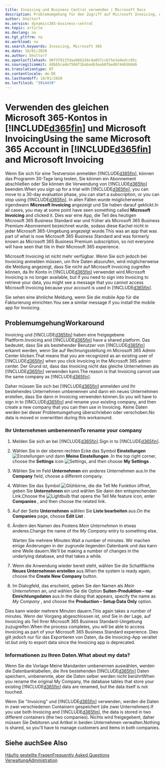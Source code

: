 ```yaml
---
title: Invoicing und Business Central verwenden | Microsoft Docs
description: Problemumgehung für den Zugriff auf Microsoft Invoicing, wenn Sie sich für Dynamics 365 Business Central registriert haben.
author: bholtorf
ms.service: dynamics365-business-central
ms.topic: article
ms.devlang: na
ms.tgt_pltfrm: na
ms.workload: na
ms.search.keywords: Invoicing, Microsoft 365
ms.date: 10/01/2020
ms.author: bholtorf
ms.openlocfilehash: 90f5f913fdaa96b2d4c4a057cc675e3a9edcc95c
ms.sourcegitcommit: ddbb5cede750df1baba4b3eab8fbed6744b5b9d6
ms.translationtype: HT
ms.contentlocale: de-DE
ms.lasthandoff: 10/01/2020
ms.locfileid: "3914439"
---
```

# <a name="using-the-same-microsoft-365-account-in-d365fin-and-microsoft-invoicing"></a><span data-ttu-id="2c614-103">Verwenden des gleichen Microsoft 365-Kontos in [!INCLUDE[d365fin](includes/d365fin_long_md.md)] und Microsoft Invoicing</span><span class="sxs-lookup"><span data-stu-id="2c614-103">Using the same Microsoft 365 Account in [!INCLUDE[d365fin](includes/d365fin_long_md.md)] and Microsoft Invoicing</span></span>
<span data-ttu-id="2c614-104">Wenn Sie sich für eine Testversion anmelden [!INCLUDE[d365fin](includes/d365fin_md.md)], können das Programm 30-Tage lang testen, Sie können ein Abonnement abschließen oder Sie können die Verwendung von [!INCLUDE[d365fin](includes/d365fin_md.md)] beenden.</span><span class="sxs-lookup"><span data-stu-id="2c614-104">When you sign up for a trial with [!INCLUDE[d365fin](includes/d365fin_md.md)], you can move to a 30-day evaluation phase, you can start a subscription, or you can stop using [!INCLUDE[d365fin](includes/d365fin_md.md)].</span></span> <span data-ttu-id="2c614-105">In allen Fällen wurde möglicherweise irgendwann **Microsoft Invoicing** angezeigt und Sie haben darauf geklickt.</span><span class="sxs-lookup"><span data-stu-id="2c614-105">In all cases, you may at some point have seen something called **Microsoft Invoicing** and clicked it.</span></span> <span data-ttu-id="2c614-106">Dies war eine App, die Teil des heutigen Microsoft 365 Business Standard war und früher als Microsoft 365 Business Premium-Abonnement bezeichnet wurde, sodass diese Kachel nicht in jeder Microsoft 365-Umgebung angezeigt wurde.</span><span class="sxs-lookup"><span data-stu-id="2c614-106">This was an app that was part of what is now Microsoft 365 Business Standard and was formerly known as Microsoft 365 Business Premium subscription, so not everyone will have seen that tile in their Microsoft 365 experience.</span></span>  

<span data-ttu-id="2c614-107">Microsoft Invoicing ist nicht mehr verfügbar. Wenn Sie sich jedoch bei Invoicing anmelden müssen, um Ihre Daten abzurufen, wird möglicherweise die Meldung angezeigt, dass Sie nicht auf Microsoft Invoicing zugreifen können, da Ihr Konto in [!INCLUDE[d365fin](includes/d365fin_md.md)] verwendet wird.</span><span class="sxs-lookup"><span data-stu-id="2c614-107">Microsoft Invoicing is no longer available, but if you need to sign into Invoicing to retrieve your data, you might see a message that you cannot access Microsoft Invoicing because your account is used in [!INCLUDE[d365fin](includes/d365fin_md.md)].</span></span>  

<span data-ttu-id="2c614-108">Sie sehen eine ähnliche Meldung, wenn Sie die mobile App für die Fakturierung einrichten.</span><span class="sxs-lookup"><span data-stu-id="2c614-108">You see a similar message if you install the mobile app for Invoicing.</span></span>  

## <a name="workaround"></a><span data-ttu-id="2c614-109">Problemumgehung</span><span class="sxs-lookup"><span data-stu-id="2c614-109">Workaround</span></span>
<span data-ttu-id="2c614-110">Invoicing und [!INCLUDE[d365fin](includes/d365fin_md.md)] haben eine freigegebene Plattform.</span><span class="sxs-lookup"><span data-stu-id="2c614-110">Invoicing and [!INCLUDE[d365fin](includes/d365fin_md.md)] have a shared platform.</span></span> <span data-ttu-id="2c614-111">Das bedeutet, dass Sie als bestehender Benutzer von [!INCLUDE[d365fin](includes/d365fin_md.md)] erkannt werden, wenn Sie auf Rechnungsstellung im Microsoft 365 Admin Center klicken.</span><span class="sxs-lookup"><span data-stu-id="2c614-111">That means that you are recognized as an existing user of [!INCLUDE[d365fin](includes/d365fin_md.md)] when you click Invoicing in the Microsoft 365 admin center.</span></span> <span data-ttu-id="2c614-112">Der Grund ist, dass das Invoicing nicht das gleiche Unternehmen als [!INCLUDE[d365fin](includes/d365fin_md.md)] verwenden kann.</span><span class="sxs-lookup"><span data-stu-id="2c614-112">The reason is that Invoicing cannot use the same company as [!INCLUDE[d365fin](includes/d365fin_md.md)].</span></span>  

<span data-ttu-id="2c614-113">Daher müssen Sie sich bei [!INCLUDE[d365fin](includes/d365fin_md.md)] anmelden und Ihr bestehendes Unternehmen umbenennen und dann ein neues Unternehmen erstellen, dass Sie dann in Invoicing verwenden können.</span><span class="sxs-lookup"><span data-stu-id="2c614-113">So you will have to sign in to [!INCLUDE[d365fin](includes/d365fin_md.md)] and rename your existing company, and then create a new company that you can then use in Invoicing.</span></span> <span data-ttu-id="2c614-114">Keine Daten werden bei dieser Problemumgehung überschrieben oder verschoben.</span><span class="sxs-lookup"><span data-stu-id="2c614-114">No data is moved or overwritten during this workaround.</span></span>

### <a name="to-rename-your-company"></a><span data-ttu-id="2c614-115">Ihr Unternehmen umbenennen</span><span class="sxs-lookup"><span data-stu-id="2c614-115">To rename your company</span></span>
1. <span data-ttu-id="2c614-116">Melden Sie sich an bei [!INCLUDE[d365fin](includes/d365fin_md.md)].</span><span class="sxs-lookup"><span data-stu-id="2c614-116">Sign in to [!INCLUDE[d365fin](includes/d365fin_md.md)].</span></span>
2. <span data-ttu-id="2c614-117">Wählen Sie in der oberen rechten Ecke das Symbol **Einstellungen** ![Einstellungen](media/ui-experience/settings_icon_small.png "Einstellungssymbol für Rollencenter") und dann **Meine Einstellungen** .</span><span class="sxs-lookup"><span data-stu-id="2c614-117">In the top right corner, choose the **Settings** icon ![Settings](media/ui-experience/settings_icon_small.png "Settings icon for role center"), and then choose **My Settings** .</span></span>
3. <span data-ttu-id="2c614-118">Wählen Sie im Feld **Unternehmen** ein anderes Unternehmen aus.</span><span class="sxs-lookup"><span data-stu-id="2c614-118">In the **Company** field, choose a different company.</span></span>
4. <span data-ttu-id="2c614-119">Wählen Sie das Symbol ![Glühbirne, die die Tell Me Funktion öffnet](media/ui-search/search_small.png "Was möchten Sie tun?"), geben Sie **Unternehmen** ein und wählen Sie dann den entsprechenden Link.</span><span class="sxs-lookup"><span data-stu-id="2c614-119">Choose the ![Lightbulb that opens the Tell Me feature](media/ui-search/search_small.png "Tell me what you want to do") icon, enter **Companies** , and then choose the related link.</span></span>  
5. <span data-ttu-id="2c614-120">Auf der Seite **Unternehmen** wählen Sie **Liste bearbeiten** aus.</span><span class="sxs-lookup"><span data-stu-id="2c614-120">On the **Companies** page, choose **Edit List** .</span></span>  
6. <span data-ttu-id="2c614-121">Ändern den Namen des Postens *Mein Unternehmen* in etwas anderes.</span><span class="sxs-lookup"><span data-stu-id="2c614-121">Change the name of the *My Company* entry to something else.</span></span>  

    <span data-ttu-id="2c614-122">Warten Sie mehrere Minuten.</span><span class="sxs-lookup"><span data-stu-id="2c614-122">Wait a number of minutes.</span></span> <span data-ttu-id="2c614-123">Wir machen einige Änderungen in der zugrunde liegenden Datenbank und das kann eine Weile dauern.</span><span class="sxs-lookup"><span data-stu-id="2c614-123">We’ll be making a number of changes in the underlying database, and that takes a while.</span></span>
7.  <span data-ttu-id="2c614-124">Wenn die Anwendung wieder bereit steht, wählen Sie die Schaltfläche **Neues Unternehmen erstellen** aus.</span><span class="sxs-lookup"><span data-stu-id="2c614-124">When the system is ready again, choose the **Create New Company** button.</span></span>  
8.  <span data-ttu-id="2c614-125">Im Dialogfeld, das erscheint, geben Sie den Namen als *Mein Unternehmen* an, und wählen Sie die Option **Suiten-Produktion – nur Einrichtungsdaten** aus.</span><span class="sxs-lookup"><span data-stu-id="2c614-125">In the dialog that appears, specify the name as *My Company* , and choose the **Production – Setup Data Only** option.</span></span>  

<span data-ttu-id="2c614-126">Dies kann wieder mehrere Minuten dauern.</span><span class="sxs-lookup"><span data-stu-id="2c614-126">This again takes a number of minutes.</span></span> <span data-ttu-id="2c614-127">Wenn der Vorgang abgeschlossen ist, sind Sie in der Lage, auf Invoicing als Teil Ihrer Microsoft 365 Business Standard-Umgebung zuzugreifen.</span><span class="sxs-lookup"><span data-stu-id="2c614-127">When the process completes, you will be able to access Invoicing as part of your Microsoft 365 Business Standard experience.</span></span> <span data-ttu-id="2c614-128">Dies gilt jedoch nur für das Exportieren von Daten, da die Invoicing-App veraltet ist.</span><span class="sxs-lookup"><span data-stu-id="2c614-128">but only to export data since the Invoicing app is deprecated.</span></span>  

### <a name="what-about-my-data"></a><span data-ttu-id="2c614-129">Informationen zu Ihren Daten.</span><span class="sxs-lookup"><span data-stu-id="2c614-129">What about my data?</span></span>
<span data-ttu-id="2c614-130">Wenn Sie die Vorlage Meine Mandanten umbenennen auswählen, werden die Datenbanktabellen, die Ihre bestehenden [!INCLUDE[d365fin](includes/d365fin_md.md)] Daten speichern, umbenennte, aber die Daten selber werden nicht berührt</span><span class="sxs-lookup"><span data-stu-id="2c614-130">When you rename the original My Company, the database tables that store your existing [!INCLUDE[d365fin](includes/d365fin_md.md)] data are renamed, but the data itself is not touched.</span></span>  

<span data-ttu-id="2c614-131">Wenn Sie "Invoicing" und [!INCLUDE[d365fin](includes/d365fin_md.md)] verwenden, werden die Daten in zwei verschiedenen Containern gespeichert (die zwei Unternehmen).</span><span class="sxs-lookup"><span data-stu-id="2c614-131">If you use both Invoicing and [!INCLUDE[d365fin](includes/d365fin_md.md)], the data is stored in two different containers (the two companies).</span></span> <span data-ttu-id="2c614-132">Nichts wird freigegebent, daher müssen Sie Debitoren und Artikel in beiden Unternehmen verwalten.</span><span class="sxs-lookup"><span data-stu-id="2c614-132">Nothing is shared, so you'll have to manage customers and items in both companies.</span></span>  

## <a name="see-also"></a><span data-ttu-id="2c614-133">Siehe auch</span><span class="sxs-lookup"><span data-stu-id="2c614-133">See Also</span></span>
[<span data-ttu-id="2c614-134">Häufig gestellte Fragen</span><span class="sxs-lookup"><span data-stu-id="2c614-134">Frequently Asked Questions</span></span>](across-faq.md)  
[<span data-ttu-id="2c614-135">Verwaltung</span><span class="sxs-lookup"><span data-stu-id="2c614-135">Administration</span></span>](admin-setup-and-administration.md)  
